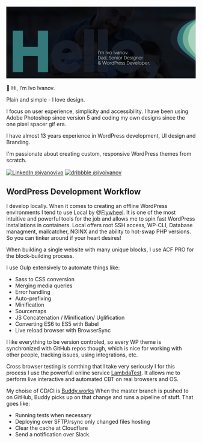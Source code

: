 [![webzino](https://raw.githubusercontent.com/ivo-ivanov/stuff/main/github-profile-cover.jpg)](https://www.webzino.com)

👋 Hi, I’m Ivo Ivanov.

Plain and simple - I love design.

I focus on user experience, simplicity and accessibility. I have been using Adobe Photoshop since version 5 and coding my own designs since the one pixel spacer gif era.

I have almost 13 years experience in WordPress development, UI design and Branding.

I'm passionate about creating custom, responsive WordPress themes from scratch.

<a href="https://www.linkedin.com/in/ivanovivo/"><img alt="LinkedIn @ivanovivo" align="center" src="https://img.shields.io/badge/-LinkedIn-blue?style=flat-square" /></a> <a href="https://dribbble.com/ivoivanov"><img alt="dribbble @ivoivanov" align="center" src="https://img.shields.io/badge/-Dribbble-%23ea4c89?style=flat-square" /></a>


## WordPress Development Workflow

I develop locally. When it comes to creating an offline WordPress environments I tend to use Local by @<a href="https://github.com/getflywheel">Flywheel</a>. It is one of the most intuitive and powerful tools for the job and allows me to spin fast WordPress installations in containers. Local offers root SSH access, WP-CLI, Database managment, mailcatcher, NGINX and the ability to hot-swap PHP versions. So you can tinker around if your heart desires!

When building a single website with many unique blocks, I use ACF PRO for the block-building process.

I use Gulp extensively to automate things like: 

- Sass to CSS conversion
- Merging media queries
- Error handling
- Auto-prefixing
- Minification
- Sourcemaps
- JS Concatenation / Minification/ Uglification
- Converting ES6 to ES5 with Babel
- Live reload browser with BrowserSync

I like everything to be version controled, so every WP theme is synchronized with GitHub repos though, which is nice for working with other people, tracking issues, using integrations, etc.

Cross browser testing is somthing that I take very seriously I for this process I use the powerfull online service <a href="https://lambdatest.com">LambdaTest</a>. It allows me to perform live interactive and automated CBT on real browsers and OS.

My choise of CD/CI is <a href="https://buddy.works/">Buddy.works</a> When the master branch is pushed to on GitHub, Buddy picks up on that change and runs a pipeline of stuff.
That goes like:

- Running tests when necessary
- Deploying over SFTP/rsync only changed files hosting
- Clear the cache at Cloudflare
- Send a notification over Slack.



<!---
ivo-ivanov/ivo-ivanov is a ✨ special ✨ repository because its `README.md` (this file) appears on your GitHub profile.
You can click the Preview link to take a look at your changes.
--->
